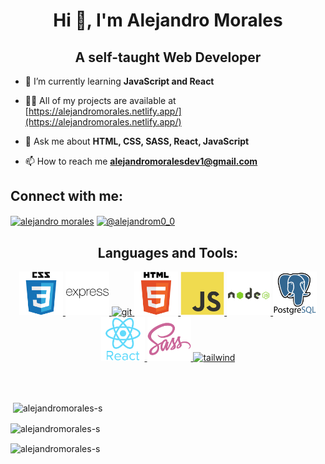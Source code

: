 <h1 align="center">Hi 👋, I'm Alejandro Morales</h1>
<h2 align="center">A self-taught Web Developer</h2>


- 🌱 I’m currently learning **JavaScript and React**

- 👨‍💻 All of my projects are available at [https://alejandromorales.netlify.app/](https://alejandromorales.netlify.app/)

- 💬 Ask me about **HTML, CSS, SASS, React, JavaScript**

- 📫 How to reach me **alejandromoralesdev1@gmail.com**

<h2 align="left">Connect with me:</h2>
<p align="left">
<a href="https://www.facebook.com/AlejandroMoralesEs/" target="blank"><img align="center" src="https://raw.githubusercontent.com/rahuldkjain/github-profile-readme-generator/master/src/images/icons/Social/facebook.svg" alt="alejandro morales" height="30" width="40" /></a>
<a href="https://instagram.com/alejandrom0_0" target="blank"><img align="center" src="https://raw.githubusercontent.com/rahuldkjain/github-profile-readme-generator/master/src/images/icons/Social/instagram.svg" alt="@alejandrom0_0" height="30" width="40" /></a>
</p>

<h2 align="center">Languages and Tools:</h2>
<p align="center"> <a href="https://www.w3schools.com/css/" target="_blank" rel="noreferrer"> <img src="https://raw.githubusercontent.com/devicons/devicon/master/icons/css3/css3-original-wordmark.svg" alt="css3" width="70" height="70"/> </a> <a href="https://expressjs.com" target="_blank" rel="noreferrer"> <img src="https://raw.githubusercontent.com/devicons/devicon/master/icons/express/express-original-wordmark.svg" alt="express" width="70" height="70"/> </a> <a href="https://git-scm.com/" target="_blank" rel="noreferrer"> <img src="https://www.vectorlogo.zone/logos/git-scm/git-scm-icon.svg" alt="git" width="70" height="70"/> </a> <a href="https://www.w3.org/html/" target="_blank" rel="noreferrer"> <img src="https://raw.githubusercontent.com/devicons/devicon/master/icons/html5/html5-original-wordmark.svg" alt="html5" width="70" height="70"/> </a> <a href="https://developer.mozilla.org/en-US/docs/Web/JavaScript" target="_blank" rel="noreferrer"> <img src="https://raw.githubusercontent.com/devicons/devicon/master/icons/javascript/javascript-original.svg" alt="javascript" width="70" height="70"/> </a> <a href="https://nodejs.org" target="_blank" rel="noreferrer"> <img src="https://raw.githubusercontent.com/devicons/devicon/master/icons/nodejs/nodejs-original-wordmark.svg" alt="nodejs" width="70" height="70"/> </a> <a href="https://www.postgresql.org" target="_blank" rel="noreferrer"> <img src="https://raw.githubusercontent.com/devicons/devicon/master/icons/postgresql/postgresql-original-wordmark.svg" alt="postgresql" width="70" height="70"/> </a> <a href="https://reactjs.org/" target="_blank" rel="noreferrer"> <img src="https://raw.githubusercontent.com/devicons/devicon/master/icons/react/react-original-wordmark.svg" alt="react" width="70" height="70"/> </a> <a href="https://sass-lang.com" target="_blank" rel="noreferrer"> <img src="https://raw.githubusercontent.com/devicons/devicon/master/icons/sass/sass-original.svg" alt="sass" width="70" height="70"/> </a> <a href="https://tailwindcss.com/" target="_blank" rel="noreferrer"> <img src="https://www.vectorlogo.zone/logos/tailwindcss/tailwindcss-icon.svg" alt="tailwind" width="70" height="70"/> </a> </p>

<br>
<br>


<p>&nbsp;<img align="center" src="https://github-readme-stats.vercel.app/api?username=alejandromorales-s&show_icons=true&locale=en" alt="alejandromorales-s" /></p>


<p><img align="center" src="https://github-readme-streak-stats.herokuapp.com/?user=alejandromorales-s&" alt="alejandromorales-s" /></p>

<p><img align="center" src="https://github-readme-stats.vercel.app/api/top-langs?username=alejandromorales-s&show_icons=true&locale=en&layout=compact" alt="alejandromorales-s" /></p>
